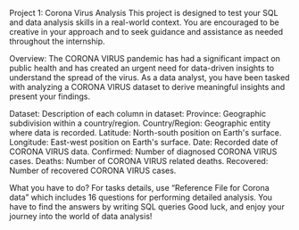Project 1: Corona Virus Analysis 
This project is designed to test your SQL and data analysis skills in a real-world context. You are 
encouraged to be creative in your approach and to seek guidance and assistance as needed throughout 
the internship. 



Overview:
The CORONA VIRUS pandemic has had a significant impact on public health and has created an urgent 
need for data-driven insights to understand the spread of the virus. As a data analyst, you have been 
tasked with analyzing a CORONA VIRUS dataset to derive meaningful insights and present your findings.



Dataset:
Description of each column in dataset:
Province: Geographic subdivision within a country/region.
Country/Region: Geographic entity where data is recorded.
Latitude: North-south position on Earth's surface.
Longitude: East-west position on Earth's surface.
Date: Recorded date of CORONA VIRUS data.
Confirmed: Number of diagnosed CORONA VIRUS cases.
Deaths: Number of CORONA VIRUS related deaths.
Recovered: Number of recovered CORONA VIRUS cases.



What you have to do?
For tasks details, use “Reference File for Corona data” which includes 16 questions for performing 
detailed analysis. You have to find the answers by writing SQL queries
Good luck, and enjoy your journey into the world of data analysis!
